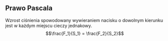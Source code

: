 ## Prawo Pascala
Wzrost ciśnienia spowodowany wywieraniem nacisku o dowolnym kierunku jest w każdym miejscu cieczy jednakowy.
$$\frac{F_1}{S_1} = \frac{F_2}{S_2}$$
